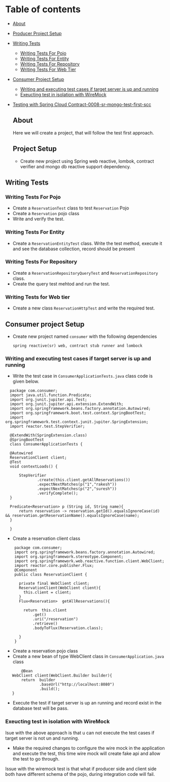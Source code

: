 # Table of contents
- [About](#about)
- [Producer Project Setup](#project-setup)
- [Writing Tests](#writing-tests)
  - [Writing Tests For Pojo](#writing-tests-for-pojo)
  - [Writing Tests For Entity](#writing-tests-for-entity)
  - [Writing Tests For Repository](#writing-tests-for-repository)
  - [Writing Tests For Web Tier](#writing-tests-for-web-tier)
- [Consumer Project Setup](#consumer-project-setup)
   - [Writing and executing test cases if target server is up and running](#Writing-and-executing-test-cases-if-target-server-is-up-and-running)
   - [Exeucting test in isolation with WireMock](#Exeucting-test-in-isolation-with-WireMock)
- [Testing with Spring Cloud Contract-0008-sr-mongo-test-first-scc](/sr-mongo-test-first-scc.md)
 
  ## About
  Here we will create a project, that will follow the test first approach.
  ## Project Setup
  - Create new project using Spring web reactive, lombok, contract verifier and mongo db reactive support dependency.
 ## Writing Tests   
### Writing Tests For Pojo
- Create a ```ReservationTest``` class to test ```Reservation``` Pojo
- Create a ```Reservation``` pojo class
- Write and verify the test.
### Writing Tests For Entity
- Create a ```ReservationEntityTest``` class. Write the test method, execute it and see the database collection, record should be present
### Writing Tests For Repository
- Create a ```ReservationRepositoryQueryTest``` and ```ReservationRepository``` class. 
- Create the query test mehtod and run the test.

### Writing Tests for Web tier
- Create a new class ```ReservationHttpTest``` and write the required test.

## Consumer project Setup
- Create new project named ```consumer``` with the following dependencies
  ```
  spring reactive(sr) web, contract stub runner and lombock
  ```
### Writing and executing test cases if target server is up and running
 - Write the test case in ```ConsumerApplicationTests.java``` class code is given below.
  ```
	package com.consumer;
	import java.util.function.Predicate;
	import org.junit.jupiter.api.Test;
	import org.junit.jupiter.api.extension.ExtendWith;
	import org.springframework.beans.factory.annotation.Autowired;
	import org.springframework.boot.test.context.SpringBootTest;
	import org.springframework.test.context.junit.jupiter.SpringExtension;
	import reactor.test.StepVerifier;
	
	@ExtendWith(SpringExtension.class)
	@SpringBootTest
	class ConsumerApplicationTests {
	
	@Autowired
	ReservationClient client;
	@Test
	void contextLoads() {
	
		StepVerifier
				.create(this.client.getAllReservations())
				.expectNextMatches(p("1","rakesh"))
				.expectNextMatches(p("2","suresh"))
				.verifyComplete();
	}
	
	Predicate<Reservation> p (String id, String name){
		return reservation -> reservation.getId().equalsIgnoreCase(id) && reservation.getReservationName().equalsIgnoreCase(name);
	}
	
	}

  ```
 - Create a reservation client class
```
	package com.consumer;
	import org.springframework.beans.factory.annotation.Autowired;
	import org.springframework.stereotype.Component;
	import org.springframework.web.reactive.function.client.WebClient;
	import reactor.core.publisher.Flux;
	@Component
	public class ReservationClient {
	
	  private final WebClient client;
	  ReservationClient(WebClient client){
	    this.client = client;
	  }
	  Flux<Reservation>  getAllReservations(){
	
	    return  this.client
	        .get()
	        .uri("/reservation")
	        .retrieve()
	        .bodyToFlux(Reservation.class);
	
	  }
	}

 ```
 - Create a reservation pojo class
 - Create a new bean of type WebClient class in ```ConsumerApplication.java``` class
 ```
        @Bean
	WebClient client(WebClient.Builder builder){
		return  builder
				.baseUrl("http://localhost:8080")
				.build();
	}
 ```
 - Execute the test if target server is up an running and record exist in the database test will be pass.

### Exeucting test in isolation with WireMock
<p>
 Isue with the above approach is that u can not execute the test cases if target server is not un and running.
 
</p>

- Make the required changes to configure the wire mock in the application and execute the test, this time wire mock will create fake api and allow the test to go through.

<p>

 Issue with the wiremock test is that what if producer side and client side both have different schema of the pojo, during integration code will fail.
</p>


 
